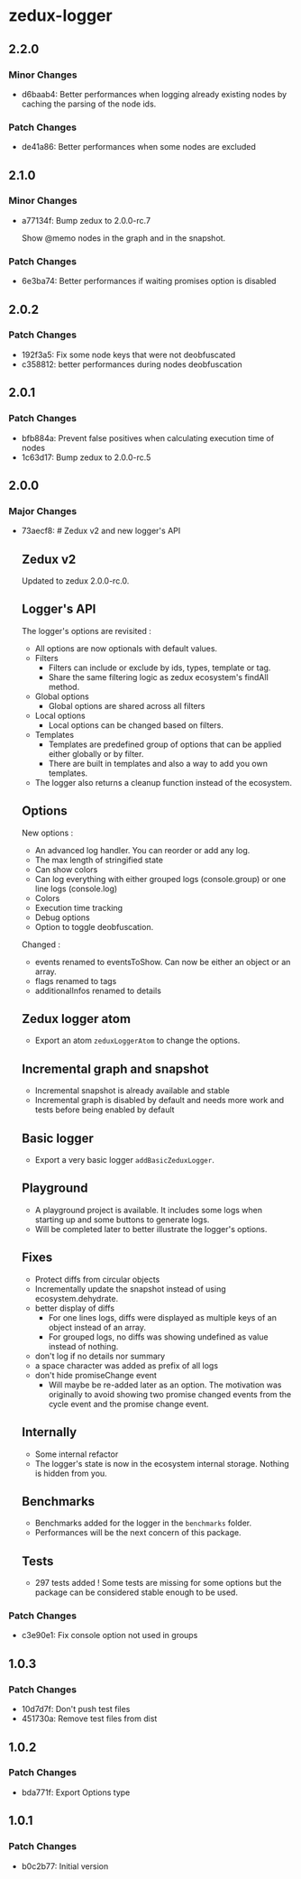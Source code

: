 # zedux-logger

## 2.2.0

### Minor Changes

- d6baab4: Better performances when logging already existing nodes by caching the parsing of the node ids.

### Patch Changes

- de41a86: Better performances when some nodes are excluded

## 2.1.0

### Minor Changes

- a77134f: Bump zedux to 2.0.0-rc.7

  Show @memo nodes in the graph and in the snapshot.

### Patch Changes

- 6e3ba74: Better performances if waiting promises option is disabled

## 2.0.2

### Patch Changes

- 192f3a5: Fix some node keys that were not deobfuscated
- c358812: better performances during nodes deobfuscation

## 2.0.1

### Patch Changes

- bfb884a: Prevent false positives when calculating execution time of nodes
- 1c63d17: Bump zedux to 2.0.0-rc.5

## 2.0.0

### Major Changes

- 73aecf8: # Zedux v2 and new logger's API

  ## Zedux v2

  Updated to zedux 2.0.0-rc.0.

  ## Logger's API

  The logger's options are revisited :

  - All options are now optionals with default values.
  - Filters
    - Filters can include or exclude by ids, types, template or tag.
    - Share the same filtering logic as zedux ecosystem's findAll method.
  - Global options
    - Global options are shared across all filters
  - Local options
    - Local options can be changed based on filters.
  - Templates
    - Templates are predefined group of options that can be applied either globally or by filter.
    - There are built in templates and also a way to add you own templates.
  - The logger also returns a cleanup function instead of the ecosystem.

  ## Options

  New options :

  - An advanced log handler. You can reorder or add any log.
  - The max length of stringified state
  - Can show colors
  - Can log everything with either grouped logs (console.group) or one line logs (console.log)
  - Colors
  - Execution time tracking
  - Debug options
  - Option to toggle deobfuscation.

  Changed :

  - events renamed to eventsToShow. Can now be either an object or an array.
  - flags renamed to tags
  - additionalInfos renamed to details

  ## Zedux logger atom

  - Export an atom `zeduxLoggerAtom` to change the options.

  ## Incremental graph and snapshot

  - Incremental snapshot is already available and stable
  - Incremental graph is disabled by default and needs more work and tests before being enabled by default

  ## Basic logger

  - Export a very basic logger `addBasicZeduxLogger`.

  ## Playground

  - A playground project is available. It includes some logs when starting up and some buttons to generate logs.
  - Will be completed later to better illustrate the logger's options.

  ## Fixes

  - Protect diffs from circular objects
  - Incrementally update the snapshot instead of using ecosystem.dehydrate.
  - better display of diffs
    - For one lines logs, diffs were displayed as multiple keys of an object instead of an array.
    - For grouped logs, no diffs was showing undefined as value instead of nothing.
  - don't log if no details nor summary
  - a space character was added as prefix of all logs
  - don't hide promiseChange event
    - Will maybe be re-added later as an option. The motivation was originally to avoid showing two promise changed events from the cycle event and the promise change event.

  ## Internally

  - Some internal refactor
  - The logger's state is now in the ecosystem internal storage. Nothing is hidden from you.

  ## Benchmarks

  - Benchmarks added for the logger in the `benchmarks` folder.
  - Performances will be the next concern of this package.

  ## Tests

  - 297 tests added ! Some tests are missing for some options but the package can be considered stable enough to be used.

### Patch Changes

- c3e90e1: Fix console option not used in groups

## 1.0.3

### Patch Changes

- 10d7d7f: Don't push test files
- 451730a: Remove test files from dist

## 1.0.2

### Patch Changes

- bda771f: Export Options type

## 1.0.1

### Patch Changes

- b0c2b77: Initial version
